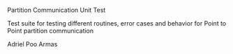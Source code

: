 Partition Communication Unit Test

Test suite for testing different routines, error cases and behavior for Point to Point partition communication

Adriel Poo Armas 
